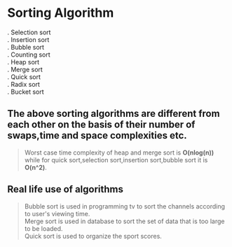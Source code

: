 # Sorting Algorithm
. Selection sort  
. Insertion sort   
. Bubble sort   
. Counting sort   
. Heap sort  
. Merge sort   
. Quick sort   
. Radix sort  
. Bucket sort    

## The above sorting algorithms are different from each other on the basis of their number of swaps,time and space complexities etc.  

> Worst case time complexity of heap and merge sort is **O(nlog(n))** while for quick sort,selection sort,insertion sort,bubble sort it is **O(n^2)**.  

## Real life use of algorithms
> Bubble sort is used in programming tv to sort the channels according to user's viewing time.  
> Merge sort is used in database to sort the set of data that is too large to be loaded.  
> Quick sort is used to organize the sport scores.  
